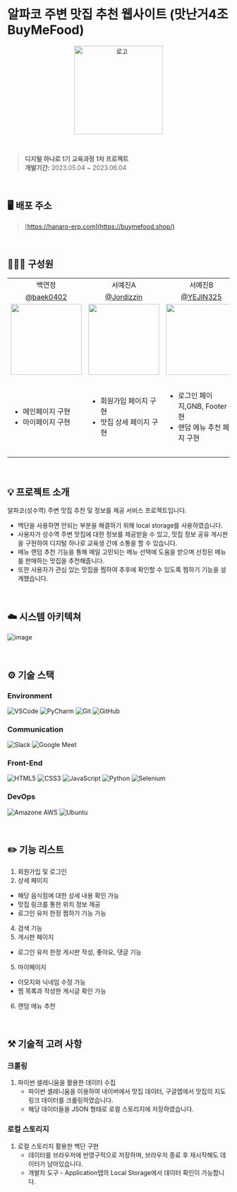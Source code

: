 # 알파코 주변 맛집 추천 웹사이트 (맛난거4조 BuyMeFood)

<p align="center"><img src="https://github.com/baek0402/buyMeFood/assets/84756243/6f8f6ec3-9d67-4d0d-bb0f-9a0b1ad5bcb0" alt="로고" width="200px"></p>

<br>

> **디지털 하나로 1기 교육과정 1차 프로젝트**<br>
> **개발기간:** 2023.05.04 ~ 2023.06.04</p>

<br>

## 🖥️ 배포 주소
> [https://hanaro-erp.com](https://buymefood.shop/)

<br>

## 🙋🏻‍♀️ 구성원
<table>
    <tr>
        <td align="center">백연정</td>
        <td align="center">서예진A</td>
        <td align="center">서예진B</td>
        <td align="center">성창호</td>
        <td align="center">이병석</td>
    </tr>
    <tr>
        <td align="center"><a href="https://github.com/baek0402">@baek0402</a></td>
        <td align="center"><a href="https://github.com/Jordizzin">@Jordizzin</a></td>
        <td align="center"><a href="https://github.com/YEJIN325">@YEJIN325</a></td>
        <td align="center"><a href="https://github.com/kylesung0520">@kylesung0520</a></td>
        <td align="center"><a href="https://github.com/leebyeongseok">@leebeongseok</a></td>
    </tr>
    <tr>
        <td align="center"><span> <img width="160px" src="https://github.com/baek0402/buyMeFood/assets/84756243/319a4d1f-3716-4356-8f4b-d267d59746ed" ></span></td>
        <td align="center"><span> <img width="160px" src="https://github.com/baek0402/buyMeFood/assets/84756243/37f2d941-508f-4097-83d4-a330c0de2ce2" ></span></td>
        <td align="center"><span> <img width="160px" src="https://github.com/baek0402/buyMeFood/assets/84756243/5411a8cf-0a48-4f62-8960-49182c83bd91" ></span></td>
       <td align="center"><span> <img width="160px" src="https://github.com/baek0402/buyMeFood/assets/84756243/aca14750-36f7-4fe8-a5b8-a39a002fb0d0" ></span></td>
        <td align="center"><span> <img width="160px" src="https://github.com/baek0402/buyMeFood/assets/84756243/785f104b-87af-49bd-a485-4a2c7e9b6393" ></span></td>
    </tr>
    <tr>
        <td>
            <ul>
                <li>메인페이지 구현</li>
                <li>마이페이지 구현</li>
            </ul>
        </td>
      <td>
            <ul>
                <li>회원가입 페이지 구현</li>
                <li>맛집 상세 페이지 구현</li>
            </ul>
      </td>
      <td>
          <ul>
              <li>로그인 페이지,GNB, Footer 구현</li>
              <li>랜덤 메뉴 추천 페이지 구현</li>
          </ul>
      </td>
      <td>
          <ul>
              <li>게시판 페이지, 아이디/비밀번호 찾기 페이지 구현</li>
              <li>맛집 리스트 크롤링,전반적인 JS 기능 보완</li>
          </ul>
      </td>
      <td>
          <ul>
              <li>검색결과페이지, 게시판 작성 페이지 구현</li>
              <li>프로젝트 배포</li>
          </ul>
      </td>
    </tr>
  
</table>

<br>

## 💡 프로젝트 소개
알파코(성수역) 주변 맛집 추천 및 정보를 제공 서비스 프로젝트입니다. <br>

- 백단을 사용하면 안되는 부분을 해결하기 위해 local storage를 사용하였습니다.
- 사용자가 성수역 주변 맛집에 대한 정보를 제공받을 수 있고, 맛집 정보 공유 게시판을 구현하여 디지털 하나로 교육생 간에 소통을 할 수 있습니다.
- 메뉴 랜덤 추천 기능을 통해 매일 고민되는 메뉴 선택에 도움을 받으며 선정된 메뉴를 판매하는 맛집을 추천해줍니다.
- 또한 사용자가 관심 있는 맛집을 찜하여 추후에 확인할 수 있도록 찜하기 기능을 설계했습니다.

<br>

## ☁️ 시스템 아키텍쳐
![image](https://github.com/baek0402/buyMeFood/assets/84756243/aca36763-35f6-4deb-a888-abd4cf51a677)

<br>

## ⚙️ 기술 스택
### Environment
![VSCode](https://img.shields.io/badge/Visual%20Studio%20Code-007ACC?style=flat-square&logo=Visual%20Studio%20Code&logoColor=white)
![PyCharm](https://img.shields.io/badge/PyCharm-000000?style=flat-square&logo=PyCharm&logoColor=white)
![Git](https://img.shields.io/badge/git-F05032.svg?style=for-the-badge&logo=git&logoColor=white)
![GitHub](https://img.shields.io/badge/github-181717.svg?style=for-the-badge&logo=github&logoColor=white)
### Communication
![Slack](https://img.shields.io/badge/Slack-4A154B?style=for-the-badge&logo=slack&logoColor=white)
![Google Meet](https://img.shields.io/badge/Google%20Meet-00897B?style=for-the-badge&logo=google-meet&logoColor=white)
### Front-End
![HTML5](https://img.shields.io/badge/html5-%23E34F26.svg?style=for-the-badge&logo=html5&logoColor=white)
![CSS3](https://img.shields.io/badge/css3-%231572B6.svg?style=for-the-badge&logo=css3&logoColor=white)
![JavaScript](https://img.shields.io/badge/javascript-F7DF1E.svg?style=for-the-badge&logo=javascript&logoColor=black)
![Python](https://img.shields.io/badge/Python-3776AB?style=flat-square&logo=Python&logoColor=white)
![Selenium](https://img.shields.io/badge/Selenium-43B02A?style=flat-square&logo=Selenium&logoColor=white)
### DevOps
![Amazone AWS](https://img.shields.io/badge/Amazon%20AWS-232F3E?style=flat-square&logo=amazonaws&logoColor=white)
![Ubuntu](https://img.shields.io/badge/Ubuntu-E95420?style=flat-square&logo=Ubuntu&logoColor=white)

<br>

## ✏️ 기능 리스트
1. 회원가입 및 로그인
2. 상세 페이지
- 해당 음식점에 대한 상세 내용 확인 가능
- 맛집 링크를 통한 위치 정보 제공
- 로그인 유저 한정 찜하기 기능 가능
4. 검색 기능
5. 게시판 페이지
- 로그인 유저 한정 게시판 작성, 좋아요, 댓글 기능
5. 마이페이지
- 이모지와 닉네임 수정 가능
- 찜 목록과 작성한 게시글 확인 가능
6. 랜덤 메뉴 추천

<br>

## ⚒️ 기술적 고려 사항
### 크롤링
1.  파이썬 셀레니움을 활용한 데이터 수집
    - 파이썬 셀레니움을 이용하여 네이버에서 맛집 데이터, 구글맵에서 맛집의 지도 링크 데이터를 크롤링하였습니다.
    - 해당 데이터들을 JSON 형태로 로컬 스토리지에 저장하였습니다.
### 로컬 스토리지
1.  로컬 스토리지 활용한 백단 구현
    - 데이터를 브라우저에 반영구적으로 저장하며, 브라우저 종료 후 재시작해도 데이터가 남아있습니다.
    - 개발자 도구 - Application탭의 Local Storage에서 데이터 확인이 가능합니다.

